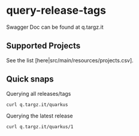 # query-release-tags

Swagger Doc can be found at q.targz.it

## Supported Projects

See the list [here|src/main/resources/projects.csv].


## Quick snaps

Querying all releases/tags
```
curl q.targz.it/quarkus
```

Querying the latest release
```
curl q.targz.it/quarkus/1
```
